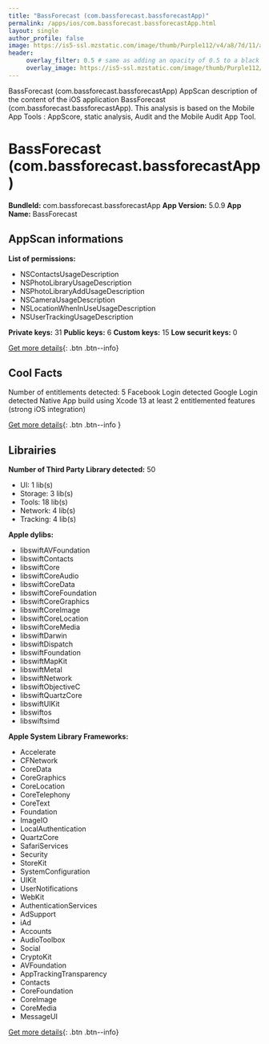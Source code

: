 ```yaml
---
title: "BassForecast (com.bassforecast.bassforecastApp)"
permalink: /apps/ios/com.bassforecast.bassforecastApp.html
layout: single
author_profile: false
image: https://is5-ssl.mzstatic.com/image/thumb/Purple112/v4/a8/7d/11/a87d11c9-72f8-365a-031c-421be9b16691/AppIcon-0-0-1x_U007emarketing-0-0-0-6-0-0-sRGB-0-0-0-GLES2_U002c0-512MB-85-220-0-0.png/512x512bb.jpg
header: 
     overlay_filter: 0.5 # same as adding an opacity of 0.5 to a black background
     overlay_image: https://is5-ssl.mzstatic.com/image/thumb/Purple112/v4/a8/7d/11/a87d11c9-72f8-365a-031c-421be9b16691/AppIcon-0-0-1x_U007emarketing-0-0-0-6-0-0-sRGB-0-0-0-GLES2_U002c0-512MB-85-220-0-0.png/512x512bb.jpg
---
```

BassForecast (com.bassforecast.bassforecastApp) AppScan description of the content of the iOS application BassForecast (com.bassforecast.bassforecastApp). This analysis is based on the Mobile App Tools : AppScore, static analysis, Audit and the Mobile Audit App Tool.

# BassForecast (com.bassforecast.bassforecastApp)

**BundleId:** com.bassforecast.bassforecastApp
**App Version:** 5.0.9
**App Name:** BassForecast


## AppScan informations 

**List of permissions:** 
- NSContactsUsageDescription
- NSPhotoLibraryUsageDescription
- NSPhotoLibraryAddUsageDescription
- NSCameraUsageDescription
- NSLocationWhenInUseUsageDescription
- NSUserTrackingUsageDescription
  
  
**Private keys:** 31
**Public keys:** 6
**Custom keys:** 15
**Low securit keys:** 0
  
[Get more details](/pricing.html){: .btn .btn--info}

## Cool Facts

Number of entitlements detected: 5
Facebook Login detected
Google Login detected
Native App
build using Xcode 13
at least 2 entitlemented features (strong iOS integration)
  
[Get more details](/pricing.html){: .btn .btn--info }

## Librairies 
**Number of Third Party Library detected:** 50
- UI: 1 lib(s)
- Storage: 3 lib(s)
- Tools: 18 lib(s)
- Network: 4 lib(s)
- Tracking: 4 lib(s)


**Apple dylibs:**
- libswiftAVFoundation
- libswiftContacts
- libswiftCore
- libswiftCoreAudio
- libswiftCoreData
- libswiftCoreFoundation
- libswiftCoreGraphics
- libswiftCoreImage
- libswiftCoreLocation
- libswiftCoreMedia
- libswiftDarwin
- libswiftDispatch
- libswiftFoundation
- libswiftMapKit
- libswiftMetal
- libswiftNetwork
- libswiftObjectiveC
- libswiftQuartzCore
- libswiftUIKit
- libswiftos
- libswiftsimd


**Apple System Library Frameworks:**
- Accelerate
- CFNetwork
- CoreData
- CoreGraphics
- CoreLocation
- CoreTelephony
- CoreText
- Foundation
- ImageIO
- LocalAuthentication
- QuartzCore
- SafariServices
- Security
- StoreKit
- SystemConfiguration
- UIKit
- UserNotifications
- WebKit
- AuthenticationServices
- AdSupport
- iAd
- Accounts
- AudioToolbox
- Social
- CryptoKit
- AVFoundation
- AppTrackingTransparency
- Contacts
- CoreFoundation
- CoreImage
- CoreMedia
- MessageUI


  
[Get more details](/pricing.html){: .btn .btn--info}

